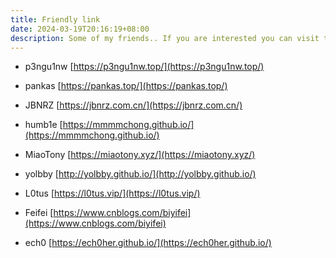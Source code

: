```yaml
---
title: Friendly link
date: 2024-03-19T20:16:19+08:00
description: Some of my friends.. If you are interested you can visit their blog
---
```


- p3ngu1nw [https://p3ngu1nw.top/](https://p3ngu1nw.top/)

- pankas [https://pankas.top/](https://pankas.top/)

- JBNRZ [https://jbnrz.com.cn/](https://jbnrz.com.cn/)

- humb1e [https://mmmmchong.github.io/](https://mmmmchong.github.io/)

- MiaoTony [https://miaotony.xyz/](https://miaotony.xyz/)

- yolbby [http://yolbby.github.io/](http://yolbby.github.io/)

- L0tus [https://l0tus.vip/](https://l0tus.vip/)

- Feifei [https://www.cnblogs.com/biyifei](https://www.cnblogs.com/biyifei)

- ech0 [https://ech0her.github.io/](https://ech0her.github.io/)

